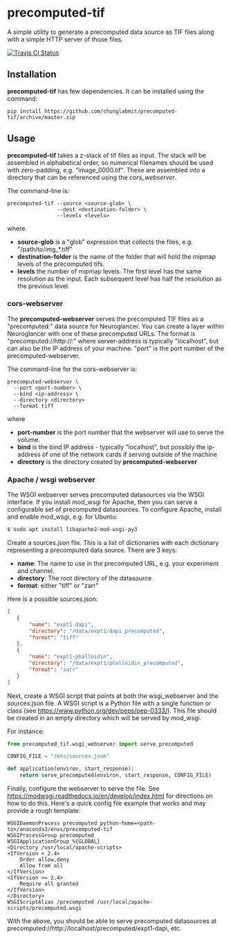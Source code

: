 # precomputed-tif
A simple utility to generate a precomputed data source as TIF files along with a simple HTTP server of those files.

[![Travis CI Status](https://travis-ci.com/chunglabmit/precomputed-tif.svg?branch=master)](https://travis-ci.com/chunglabmit/precomputed-tif)

## Installation

**precomputed-tif** has few dependencies. It can be installed using
the command:

```commandline
pip install https://github.com/chunglabmit/precomputed-tif/archive/master.zip
```

## Usage

**precomputed-tif** takes a z-stack of tif files as input. The stack
will be assembled in alphabetical order, so numerical filenames
should be used with zero-padding, e.g. "image_0000.tif". These
are assembled into a directory that can be referenced using
the *cors_webserver*.

The command-line is:

```commandline
precomputed-tif --source <source-glob> \
                --dest <destination-folder> \
                --levels <levels>

```

where
* **source-glob** is a "glob" expression that collects the files,
e.g. "/path/to/img_*.tiff"
* **destination-folder** is the name of the folder that will hold
the mipmap levels of the precomputed tifs.
* **levels** the number of mipmap levels. The first level has the
same resolution as the input. Each subsequent level has half the
resolution as the previous level.

### cors-webserver

The **precomputed-webserver** serves the precomputed TIF files as a
"precomputed:" data source for Neuroglancer. You can create a layer
within Neuroglancer with one of these precomputed URLs. The format is
"precomputed://http://<server-address>:<port>" where server-address
is typically "localhost", but can also be the IP address of your
machine. "port" is the port number of the precomputed-webserver.

The command-line for the cors-webserver is:

```commandline
precomputed-webserver \
  --port <port-number> \
  --bind <ip-address> \
  --directory <directory>
  --format tiff
```

where
* **port-number** is the port number that the webserver will use
to serve  the volume.
* **bind** is the bind IP address - typically "localhost", but
possibly the ip-address of one of the network cards if serving
outside of the machine
* **directory** is the directory created by **precomputed-webserver**

### Apache / wsgi webserver

The WSGI webserver serves precomputed datasources via the WSGI
interface. If you install mod_wsgi for Apache, then you can serve
a configurable set of precomputed datasources. To configure Apache,
install and enable mod_wsgi, e.g. for Ubuntu: 
```bash
$ sudo apt install libapache2-mod-wsgi-py3
```
Create a sources.json file. This is a list of dictionaries with each
dictionary representing a precomputed data source. There are 3 keys:

* **name**: The name to use in the precomputed URL, e.g. your experiment
and channel.
* **directory**: The root directory of the datasource
* **format**: either "tiff" or "zarr"

Here is a possible sources.json:
```json
[
   {
       "name": "expt1-dapi",
       "directory": "/data/expt1/dapi_precomputed",
       "format": "tiff"
   },
   {
       "name": "expt1-phalloidin",
       "directory": "/data/expt1/phalloidin_precomputed",
       "format": "zarr"
   }
]
```

Next, create a WSGI script that points at both the wsgi_webserver and
the sources.json file. A WSGI script is a Python file with a single
function or class (see https://www.python.org/dev/peps/pep-0333/).
This file should be created in an empty directory which will be served
by mod_wsgi.

For instance:
```python
from precomputed_tif.wsgi_webserver import serve_precomputed

CONFIG_FILE = "/etc/sources.json"

def application(environ, start_response):
    return serve_precomputed(environ, start_response, CONFIG_FILE)
```

Finally, configure the webserver to serve the file. See
https://modwsgi.readthedocs.io/en/develop/index.html for directions
on how to do this. Here's a quick config file example that works and
may provide a rough template:
```text
WSGIDaemonProcess precomputed python-home=<path-to>/anaconda3/envs/precomputed-tif
WSGIProcessGroup precomputed
WSGIApplicationGroup %{GLOBAL}
<Directory /usr/local/apache-scripts>
<IfVersion < 2.4>
    Order allow,deny
    Allow from all
</IfVersion>
<IfVersion >= 2.4>
    Require all granted
</IfVersion>
</Directory>
WSGIScriptAlias /precomputed /usr/local/apache-scripts/precomputed.wsgi
```
With the above, you should be able to serve precomputed datasources
at precomputed://http://localhost/precomputed/expt1-dapi, etc.
